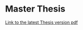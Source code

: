 # Master Thesis

<a href="https://gitlab.bbn.apsensing.com/swapnil.bhavsar/master-thesis/-/raw/main/main.pdf?ref_type=heads" class="link">Link to the latest Thesis version pdf</a>